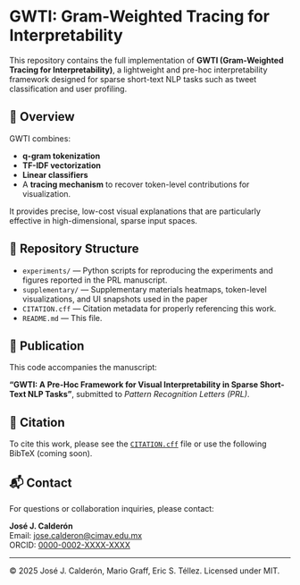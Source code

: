 # GWTI: Gram-Weighted Tracing for Interpretability

This repository contains the full implementation of **GWTI (Gram-Weighted Tracing for Interpretability)**, a lightweight and pre-hoc interpretability framework designed for sparse short-text NLP tasks such as tweet classification and user profiling.

## 🌟 Overview

GWTI combines:
- **q-gram tokenization**
- **TF-IDF vectorization**
- **Linear classifiers**
- A **tracing mechanism** to recover token-level contributions for visualization.

It provides precise, low-cost visual explanations that are particularly effective in high-dimensional, sparse input spaces.

## 📁 Repository Structure

- `experiments/` — Python scripts for reproducing the experiments and figures reported in the PRL manuscript.
- `supplementary/` — Supplementary materials heatmaps, token-level visualizations, and UI snapshots used in the paper 
- `CITATION.cff` — Citation metadata for properly referencing this work.
- `README.md` — This file.

## 📖 Publication

This code accompanies the manuscript:

**“GWTI: A Pre-Hoc Framework for Visual Interpretability in Sparse Short-Text NLP Tasks”**, submitted to *Pattern Recognition Letters (PRL)*.

## 🔗 Citation

To cite this work, please see the [`CITATION.cff`](./CITATION.cff) file or use the following BibTeX (coming soon).

## 📬 Contact

For questions or collaboration inquiries, please contact:

**José J. Calderón**  
Email: jose.calderon@cimav.edu.mx  
ORCID: [0000-0002-XXXX-XXXX](https://orcid.org)

---

© 2025 José J. Calderón, Mario Graff, Eric S. Téllez. Licensed under MIT.
